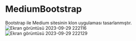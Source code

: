 # MediumBootstrap
Bootstrap ile Medium sitesinin klon uygulaması tasarlanmıştır.
![Ekran görüntüsü 2023-09-29 222116](https://github.com/Bahricanoz/MediumBootstrap/assets/128741075/b9634639-167b-4e2f-81fc-c8123be68f95)
![Ekran görüntüsü 2023-09-29 222129](https://github.com/Bahricanoz/MediumBootstrap/assets/128741075/8fdd2a09-a330-4b99-9ca5-c578ee83fbb8)
